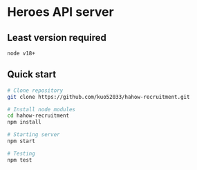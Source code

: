 # Heroes API server


## Least version required
```
node v18+
```

## Quick start
```bash
# Clone repository
git clone https://github.com/kuo52033/hahow-recruitment.git

# Install node modules
cd hahow-recruitment
npm install

# Starting server
npm start

# Testing
npm test
```
